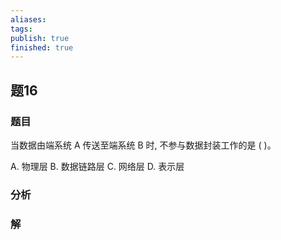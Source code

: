 ```yaml
---
aliases: 
tags: 
publish: true
finished: true
---
```

## 题16
### 题目
当数据由端系统 A 传送至端系统 B 时, 不参与数据封装工作的是 ( )。

A. 物理层 B. 数据链路层 C. 网络层 D. 表示层
### 分析

### 解
